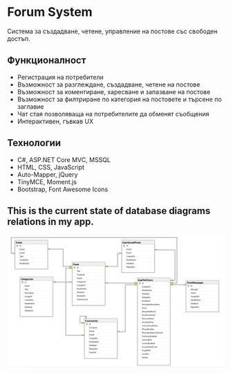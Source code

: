 # Forum System
Система за създадване, четене, управление на постове със свободен достъп.

## Функционалност
* Регистрация на потребители
* Възможност за разглеждане, създадване, четене на постове
* Възможност за коментиране, харесване и запазване на постове
* Възможност за филтриране по категория на постовете и търсене по заглавие
* Чат стая позволяваща на потребителите да обменят съобщения
* Интерактивен, гъвкав UX

## Технологии
* C#, ASP.NET Core MVC, MSSQL
* HTML, CSS, JavaScript
* Auto-Mapper, jQuery
* TinyMCE, Moment.js
* Bootstrap, Font Awesome Icons

## This is the current state of database diagrams relations in my app.
![](DatabaseDiagrams.png)